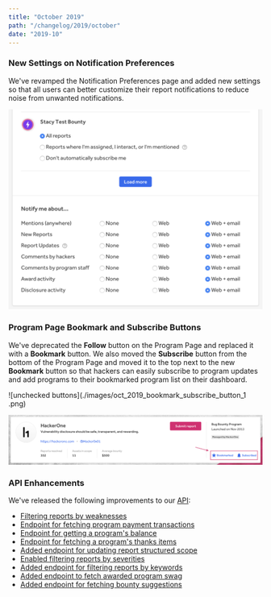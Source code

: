 ```yaml
---
title: "October 2019"
path: "/changelog/2019/october"
date: "2019-10"
---
```


### New Settings on Notification Preferences
We've revamped the Notification Preferences page and added new settings so that all users can better customize their report notifications to reduce noise from unwanted notifications.

![notification preferences](./images/oct_2019_notification_preferences.png)

### Program Page Bookmark and Subscribe Buttons
We've deprecated the **Follow** button on the Program Page and replaced it with a **Bookmark** button. We also moved the **Subscribe** button from the bottom of the Program Page and moved it to the top next to the new **Bookmark** button so that hackers can easily subscribe to program updates and add programs to their bookmarked program list on their dashboard.   

 ![unchecked buttons](./images/oct_2019_bookmark_subscribe_button_1 .png)

 ![checked buttons](./images/oct_2019_bookmark_subscribe_button_2.png)

### API Enhancements
We've released the following improvements to our [API](https://api.hackerone.com/#introduction):
* [Filtering reports by weaknesses](https://api.hackerone.com/#reports-get-all-reports)
* [Endpoint for fetching program payment transactions](https://api.hackerone.com/#programs-get-payment-transactions)
* [Endpoint for getting a program's balance](https://api.hackerone.com/#programs-get-balance)
* [Endpoint for fetching a program's thanks items](https://api.hackerone.com/#programs-get-thanks-to-hackers)
* [Added endpoint for updating report structured scope](https://api.hackerone.com/#reports-update-structured-scope)
* [Enabled filtering reports by severities](https://api.hackerone.com/#reports-get-all-reports)
* [Added endpoint for filtering reports by keywords](https://api.hackerone.com/#reports-get-all-reports)
* [Added endpoint to fetch awarded program swag](https://api.hackerone.com/#programs-get-awarded-swag)
* [Added endpoint for fetching bounty suggestions](https://api.hackerone.com/#reports-get-bounty-suggestions)
